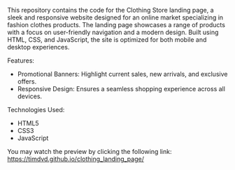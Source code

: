 This repository contains the code for the Clothing Store landing page, a sleek and responsive
website designed for an online market specializing in fashion clothes products. The landing page showcases 
a range of products with a focus on user-friendly navigation and a modern design. 
Built using HTML, CSS, and JavaScript, the site is optimized for both mobile and desktop experiences.

Features:
 - Promotional Banners: Highlight current sales, new arrivals, and exclusive offers.
 - Responsive Design: Ensures a seamless shopping experience across all devices.

Technologies Used:
 - HTML5
 - CSS3
 - JavaScript
   
You may watch the preview by clicking the following link: https://timdvd.github.io/clothing_landing_page/
